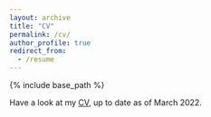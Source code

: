 ```yaml
---
layout: archive
title: "CV"
permalink: /cv/
author_profile: true
redirect_from:
  - /resume
---
```


{% include base_path %}

Have a look at my [CV](/files/20220323_Devaux_CV.pdf), up to date as of March 2022.